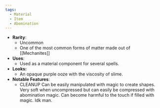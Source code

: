 ```yaml
---
tags:
  - Material
  - Item
  - Abomination
---
```

- **Rarity**:
	- Uncommon
	- One of the most common forms of matter made out of [[Mechanites]]
- **Uses**:
	- Used as a material component for several spells. 
- **Looks:**
	- An opaque purple ooze with the viscosity of slime.
- **Notable Features**:
	- CLEANUP Can be easily manipulated with magic to create shapes. Very soft when uncompressed but can easily be compressed with abomination magic. Can become harmful to the touch if filled with magic. Idk man.